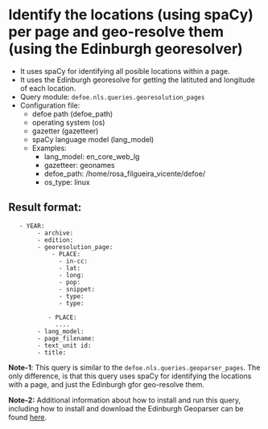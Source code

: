 # Identify the locations (using spaCy) per page and geo-resolve them (using the Edinburgh georesolver)

* It uses spaCy for identifying all posible locations within a page.
* It uses the Edinburgh georesolve for getting the latituted and longitude of each location.
* Query module: `defoe.nls.queries.georesolution_pages`
* Configuration file:
  - defoe path (defoe_path)
  - operating system (os) 
  - gazetter (gazetteer)
  - spaCy language model (lang_model)
  - Examples:
     - lang_model: en_core_web_lg
     - gazetteer: geonames
     - defoe_path: /home/rosa_filgueira_vicente/defoe/
     - os_type: linux

Result format:
----------------------------------------------------------

```
   - YEAR:
        - archive: 
        - edition: 
        - georesolution_page:
            - PLACE:
              - in-cc: 
              - lat: 
              - long: 
              - pop: 
              - snippet: 
              - type: 
              - type:

           - PLACE: 
             ....
        - lang_model: 
        - page_filename: 
        - text_unit id: 
        - title: 
```

**Note-1**: This query is similar to the  `defoe.nls.queries.geoparser_pages`. The only difference, is that this query uses spaCy for identifying the locations with a page, and just the Edinburgh gfor geo-resolve them. 

**Note-2:** Additional information about how to install and run this query, including how to install and download the Edinburgh Geoparser can be found [here](../setup-VM.md#installing-the-geoparser--georesolve-tools-inside-defoe).
